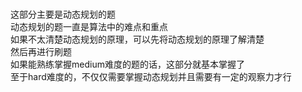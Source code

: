 ###

这部分主要是动态规划的题\
动态规划的题一直是算法中的难点和重点\
如果不太清楚动态规划的原理，可以先将动态规划的原理了解清楚\
然后再进行刷题\
如果能熟练掌握medium难度的题的话，这部分就基本掌握了\
至于hard难度的，不仅仅需要掌握动态规划并且需要有一定的观察力才行

